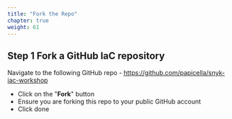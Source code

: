 ```yaml
---
title: "Fork the Repo"
chapter: true
weight: 61
---
```

## Step 1 Fork a GitHub IaC repository

Navigate to the following GitHub repo - https://github.com/papicella/snyk-iac-workshop

* Click on the "**Fork**" button
* Ensure you are forking this repo to your public GitHub account
* Click done

